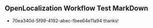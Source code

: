 ## OpenLocalization Workflow Test MarkDown
* 70ea340d-5f99-4192-abec-fbee64e11a94 thanks!

<!--HONumber=Jul16_HO4-->


